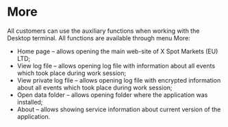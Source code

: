 # More

All customers can use the auxiliary functions when working with the Desktop terminal. All functions are available through menu More:

* Home page – allows opening the main web-site of X Spot Markets (EU) LTD;
* View log file – allows opening log file with information about all events which took place during work session;
* View private log file – allows opening log file with encrypted information about all events which took place during work session;
* Open data folder – allows opening folder where the application was installed;
* About – allows showing service information about current version of the application.
